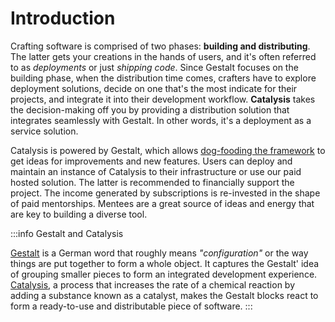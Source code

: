 # Introduction

Crafting software is comprised of two phases: **building and distributing**.
The latter gets your creations in the hands of users,
and it's often referred to as *deployments* or just *shipping code*.
Since Gestalt focuses on the building phase,
when the distribution time comes,
crafters have to explore deployment solutions,
decide on one that's the most indicate for their projects,
and integrate it into their development workflow.
**Catalysis** takes the decision-making off you by providing a distribution solution that integrates seamlessly with Gestalt.
In other words, it's a deployment as a service solution.

Catalysis is powered by Gestalt,
which allows [dog-fooding the framework](https://en.wikipedia.org/wiki/Eating_your_own_dog_food) to get ideas for improvements and new features. Users can deploy and maintain an instance of Catalysis to their infrastructure or use our paid hosted solution.
The latter is recommended to financially support the project. The income generated by subscriptions is re-invested in the shape of paid mentorships.
Mentees are a great source of ideas and energy that are key to building a diverse tool.


:::info Gestalt and Catalysis

[Gestalt](https://www.verywellmind.com/what-is-gestalt-psychology-2795808) is a German word that roughly means *"configuration"* or the way things are put together to form a whole object. It captures the Gestalt' idea of grouping smaller pieces to form an integrated development experience. [Catalysis](https://en.wikipedia.org/wiki/Catalysis), a process that increases the rate of a chemical reaction by adding a substance known as a catalyst, makes the Gestalt blocks react to form a ready-to-use and distributable piece of software.
:::
